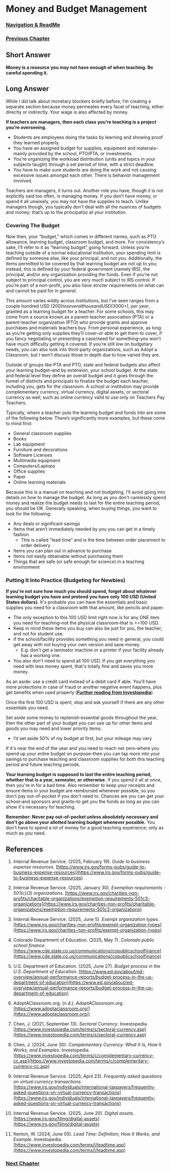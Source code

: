 # Money and Budget Management

### [Navigation & ReadMe](README.md)

### [Previous Chapter](Z018_Maintaining_Your_Health.md)

## **Short Answer**

**Money is a resource you may not have enough of when teaching. Be careful spending it.**

## **Long Answer**

While I did talk about monetary blockers briefly before, I’m creating a separate section because money permeates every facet of teaching, either directly or indirectly. Your wage is also affected by money.

**If teachers are managers, then each class you’re teaching is a project you’re overseeing.**

- Students are employees doing the tasks by learning and showing proof they learned properly.
- You have an assigned budget for supplies, equipment and materials–mainly provided by the school, PTO/PTA, or investments.
- You’re organizing the workload distribution (units and topics in your subjects taught) through a set period of time, with a strict deadline.
- You have to make sure students are doing the work and not causing excessive issues amongst each other. There is behavior management involved.

Teachers are managers, it turns out. Another role you have, though it is not explicitly said too often, is managing money. If you don’t have money, or spend it all unwisely, you may not have the supplies to teach. Unlike managers though, you typically don’t deal with all the nuances of budgets and money; that’s up to the principal(s) at your institution.

### Covering The Budget
Now then, your “budget,” which comes in different names, such as PTO allowance, learning budget, classroom budget, and more. For consistency’s sake, I’ll refer to it as “learning budget” going forward. Unless you’re teaching outside of a normal educational institution, your spending limit is defined by someone else, like your principal, and not you. Additionally, the items permitted to be covered by that learning budget are not up to you; instead, this is defined by your federal government (namely IRS), the principal, and/or any organization providing the funds. Even if you’re not subject to principal control, you are very much subject to IRS control. If you’re part of a non-profit, you also have stricter requirements on what can and cannot be paid for *in general*.

This amount varies wildly across institutions, but I’ve seen ranges from a couple hundred USD ($200) to several thousand USD ($3000+), *per year*, granted as a learning budget for a teacher. For some schools, this may come from a source known as a parent-teacher association (PTA) or a parent-teacher organization (PTO) who provide grants and approve purchases and materials teachers buy. From personal experience, as long as you’re getting only supplies they’ll cover–or able to get them to cover, if you fancy negotiating or presenting a case/need for something–you won’t have much difficulty getting it covered. If you’re still low on budgetary needs, you can also look into third-party organizations, such as Adopt a Classroom, but I won’t discuss those in depth due to how varied they are.

Outside of groups like PTA and PTO, state and federal budgets also affect your learning budget–and by extension, your school budget. At the state and federal level they define an overall budget and it goes through the funnel of districts and principals to finalize the budget each teacher, including you, gets for the classroom. A school or institution may provide complementary currency, virtual currency, digital assets, or sectoral currency as well, such as online currency valid to use only on Teachers Pay Teachers.

Typically, where a teacher puts the learning budget and funds into are some of the following below. There’s significantly more examples, but these come to mind first:

- General classroom supplies
- Books
- Lab equipment
- Furniture and decorations
- Software Licenses
- Multimedia equipment
- Computers/Laptops
- Office supplies
- Paper
- Online learning materials

Because this is a manual on teaching and not budgeting, I’ll avoid going into details on how to manage the budget. As long as you don’t carelessly spend money and realize the budget needs to last for the entire teaching period, you should be OK. Generally speaking, when buying things, you want to look for the following:

- Any deals or significant savings
- Items that aren’t immediately needed by you you can get in a timely fashion
    - This is called “lead time” and is the time between order placement to order delivery
- Items you can plan out in advance to purchase
- Items not easily obtainable without purchasing them
- Things that are safe (or safe enough for science) in a teaching environment

### Putting It Into Practice (Budgeting for Newbies)

**If you're not sure how much you should spend, forget about whatever learning budget you have and pretend you have only 100 USD (United States dollars).** It's probable you can have the essentials and basic supplies you need for a classroom with that amount, like pencils and paper. 
- The only exception to this 100 USD limit right now is for any ONE item you need for teaching–not the physical classroom–that is >=100 USD.
- Keep in mind these items you buy can also be just for you, the teacher, and not for student use.
- If the school/facility provides something you need in general, you could get away with not buying your own version and save money.
  - E.g. don't get a laminator machine or a printer if your facility already has a working one. 
- You also don't need to spend all 100 USD. If you get everything you need with less money spent, that's totally fine and saves you more money.

As an aside: use a credit card instead of a debit card if able. You'll have more protections in case of fraud or another negative event happens, plus get benefits when used properly (**[Further reading from Investopedia](https://www.investopedia.com/articles/personal-finance/050214/credit-vs-debit-cards-which-better.asp)**).

Once the first 100 USD is spent, stop and ask yourself if there are any other essentials you need. 

Set aside some money to replenish essential goods throughout the year, then the other part of your budget you can use up for other items and goods you may need and lower priority items. 
- I’d set aside 50% of my budget at first, but your mileage may vary 

If it's near the end of the year and you need to reach net zero–where you spend up your entire budget on purpose–then you can tap more into your savings to purchase teaching and classroom supplies for both this teaching period and future teaching periods.

**Your learning budget is supposed to last the entire teaching period, whether that is a year, semester, or otherwise.** If you spend it all at once, then you're in for a bad time. Also remember to keep your receipts and ensure items in your budget are reimbursed whenever possible, so you don't pay out-of-pocket if you don't need to. Chances are you can get your school–and sponsors and grants–to get you the funds as long as you can show it's necessary for teaching.

**Remember: Never pay out-of-pocket unless absolutely necessary and don't go above your allotted learning budget whenever possible.** You don't have to spend a lot of money for a good teaching experience; only as much as you need.

## References

1. Internal Revenue Service. (2025, February 19). *Guide to business expense resources*. [https://www.irs.gov/forms-pubs/guide-to-business-expense-resources](https://www.irs.gov/forms-pubs/guide-to-business-expense-resources)

2. Internal Revenue Service. (2025, January 30). *Exemption requirements - 501(c)(3) organizations*. [https://www.irs.gov/charities-non-profits/charitable-organizations/exemption-requirements-501c3-organizations](https://www.irs.gov/charities-non-profits/charitable-organizations/exemption-requirements-501c3-organizations)

3. Internal Revenue Service. (2025, June 5). *Exempt organization types*. [https://www.irs.gov/charities-non-profits/exempt-organization-types](https://www.irs.gov/charities-non-profits/exempt-organization-types)

4. Colorado Department of Education. (2025, May 7). *Colorado public school finance*. [https://www.cde.state.co.us/communications/copublicschoolfinance](https://www.cde.state.co.us/communications/copublicschoolfinance)

5. U.S. Department of Education. (2025, June 27). *Budget process in the U.S. Department of Education*. [https://www.ed.gov/about/ed-overview/annual-performance-reports/budget-process-in-the-us-department-of-education](https://www.ed.gov/about/ed-overview/annual-performance-reports/budget-process-in-the-us-department-of-education)

6. AdoptAClassroom.org. (n.d.). *AdoptAClassroom.org*. [https://www.adoptaclassroom.org/](https://www.adoptaclassroom.org/)

7. Chen, J. (2021, September 13). *Sectoral Currency*. Investopedia. [https://www.investopedia.com/terms/s/sectoral-currency.asp](https://www.investopedia.com/terms/s/sectoral-currency.asp)

8. Chen, J. (2024, June 30). *Complementary Currency: What It Is, How It Works, and Examples*. Investopedia. [https://www.investopedia.com/terms/c/complementary-currency-cc.asp](https://www.investopedia.com/terms/c/complementary-currency-cc.asp)

9. Internal Revenue Service. (2025, April 23). *Frequently asked questions on virtual currency transactions*. [https://www.irs.gov/individuals/international-taxpayers/frequently-asked-questions-on-virtual-currency-transactions](https://www.irs.gov/individuals/international-taxpayers/frequently-asked-questions-on-virtual-currency-transactions)

10. Internal Revenue Service. (2025, June 20). *Digital assets*. [https://www.irs.gov/filing/digital-assets](https://www.irs.gov/filing/digital-assets)

11. Kenton, W. (2024, June 05). *Lead Time: Definition, How It Works, and Example*. Investopedia. [https://www.investopedia.com/terms/l/leadtime.asp](https://www.investopedia.com/terms/l/leadtime.asp)

### [Next Chapter](Z020_The_Use_Of_AI.md)